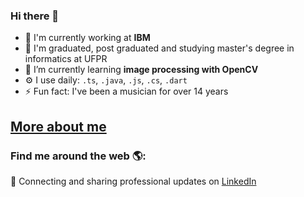 ### Hi there 👋

- 🔭 I'm currently working at **IBM**
- 📖 I'm graduated, post graduated and studying master's degree in informatics at UFPR
- 🌱 I’m currently learning **image processing with OpenCV**
- ⚙️ I use daily: `.ts`, `.java`, `.js`, `.cs`, `.dart`
- ⚡ Fun fact: I've been a musician for over 14 years


## <a href="https://ananicolemassaneiro.github.io/" alt="Perfil Online" target="_blank">More about me</a>


### Find me around the web 🌎:
💼 Connecting and sharing professional updates on <a href="https://www.linkedin.com/in/ana-nicole-massaneiro/">LinkedIn</a>


